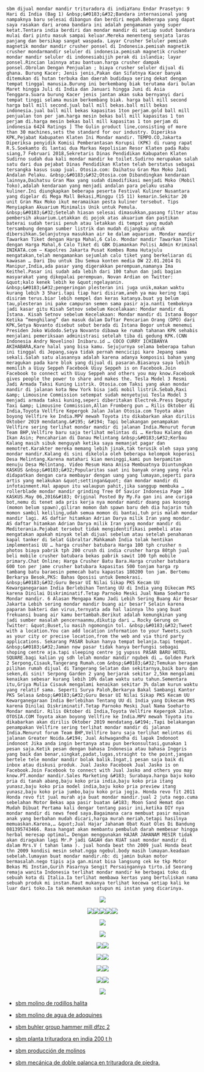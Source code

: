 
```
sbm dijual mondar mandir trituradora di indiaYanu Endar Prasetyo: 9 Hari di India (Bag 1) &nbsp;&#0183;&#32;Bandara internasional yang nampaknya baru selesai dibangun dan berdiri megah.Beberapa yang dapat saya rasakan dari aroma bandara ini adalah pengamanan yang super ketat.Tentara india berdiri dan mondar mandir di setiap sudut bandara mulai dari pintu masuk sampai keluar.Mereka menenteng senjata laras panjang dan bersikap sangat waspada. Layar Crusher Seluler pemisah magnetik mondar mandir crusher ponsel di Indonesia.pemisah magnetik crusher mondarmandir seluler di indonesia.pemisah magnetik crusher mondar mandir seluler di indonesiabijih perak di islandia; layar ponsel.Rincian lainnya atau bantuan.harga crusher dampak ponsel.Obrolan Dengan Penjualan ; biaya crusher seluler dijual di ghana. Burung Kacer; Jenis jenis,Pakan dan Sifatnya Kacer banyak ditemukan di hutan terbuka dan daerah budidaya sering dekat dengan tempat tinggal manusia.Burung ini berkembang biak terutama dari bulan Maret hingga Juli di India dan Januari hingga Juni di Asia Tenggara.Suara burung Kacer jenis jantan akan suka bernyanyi dari tempat tinggi selama musim berkembang biak. harga ball mill second harga ball mill second.jual ball mill bekas.ball mill bekas indonesia.jual ball mill bekas kapasitas 1ton perjam.gold ball mill penjualan ton per jam.harga mesin bekas ball mill kapasitas 1 ton perjam di.harga mesin bekas ball mill kapasitas 1 ton perjam di indonesia 6424 Ratings ] The Gulin product line,consisting of more than 30 machines,sets the standard for our industry. Diperiksa KPK,Pejabat Kabupaten Klaten Ini Mondar mandir. TEMPO.CO,Jakarta Diperiksa penyidik Komisi Pemberantasan Korupsi (KPK) di ruang rapat R.S.Soekamto di lantai dua Markas Kepolisian Resor Klaten pada Rabu siang,7 Februari 2018,Sekretaris Dinas Pendidikan Kabupaten Klaten Sudirno sudah dua kali mondar mandir ke toilet.Sudirno merupakan salah satu dari dua pejabat Dinas Pendidikan Klaten telah berstatus sebagai tersangka kasus suap jual. Otosia.com: Daihatsu Gran Max Moko Jadi Andalan Pelaku. &nbsp;&#0183;&#32;Otosia.com Dibandingkan kendaraan lainnya,Daihatsu Gran Max yang sudah dimodifikasi menjadi Moko (Mobil Toko),adalah kendaraan yang menjadi andalan para pelaku usaha kuliner.Ini diungkapkan beberapa peserta Festival Kuliner Nusantara yang digelar di Mega Mall Bekasi,Minggu (15 11) kemarin.Sekitar 20 unit Gran Max Moko ikut meramaikan pesta kuliner tersebut. Tips Menyiapkan Akuarium Minimalis Unik untuk Pemula. &nbsp;&#0183;&#32;Setelah hiasan selesai dimasukkan,pasang filter atau pembersih akuarium.Letakkan di pojok atas akuarium dan pastikan baterai sudah terisi penuh atau letakkan di tempat yang mudah tersambung dengan sumber listrik dan mudah dijangkau untuk dibersihkan.Selanjutnya masukkan air ke dalam aquarium. Mondar mandir Tawarkan Tiket dengan Harga Mahal,6 Calo. Mondar mandir Tawarkan Tiket dengan Harga Mahal,6 Calo Tiket di GBK Diamankan Polisi Admin Kriminal INIKATA.com — Kapolres Jakarta Pusat Kombes Roma Hutajulu mengatakan,telah mengamankan sejumlah calo tiket yang berkeliaran di kawasan … Dari Ibu untuk Ibu Semua konten media DW 22.01.2014 Di Manipur,India,ada pasar yang digerakkan perempuan,namanya Ima Keithel.Pasar ini sudah ada lebih dari 100 tahun dan jadi bagian masyarakat yang dikepalai perempuan. Novan Ardian on Twitter: &quot;kalo kenek lebih ke &quot;ngelayanin. &nbsp;&#0183;&#32;pengeringan plesteran ini juga unik,makan waktu kurang lebih 3 5hari.tapi tiap hari disiram,aneh ya mau kering tapi disiram terus.biar lebih nempel dan keras katanya.buat yg belum tau,plesteran ini pake campuran semen sama pasir aja.nanti temboknya jadi kasar gitu Kisah Setnov sebelum Kecelakaan: Mondar mandir di Istana. Kisah Setnov sebelum Kecelakaan: Mondar mandir di Istana Bogor Ketika “menghilang” dan masuk dalam Daftar Pencarian Orang (DPO) dari KPK,Setya Novanto disebut sebut berada di Istana Bogor untuk menemui Presiden Joko Widodo.Setya Novanto dibawa ke rumah tahanan KPK sehabis menjalani pemeriksaan administrasi setelah tiba di gedung KPK.(CNN Indonesia Andry Novelino) Inibaru.id … COCO CURRY ICHIBANYA AKIHABARA,Kare halal yang bisa kamu. Sejujurnya selama beberapa tahun ini tinggal di Jepang,saya tidak pernah mencicipi kare Jepang sama sekali.Salah satu alasannya adalah karena adanya komposisi bahan yang meragukan pada kare blok yang dijual di pasaran.Biasanya saya lebih memilih a Uiuy Seppeh Facebook Uiuy Seppeh is on Facebook.Join Facebook to connect with Uiuy Seppeh and others you may know.Facebook gives people the power to share and makes the. Tesla Model 3 Resmi Jadi Armada Taksi Kuning Listrik. Otosia.com Taksi yang akan mondar mandir di jalanan kota New York bisa jadi mobil listrik.Sebab,Raxi &amp; Limousine Commission setempat sudah menyetujui Tesla Model 3 menjadi armada taksi kuning,seperi diberitakan Electrek.Press Deputy Taxi &amp; Limousine Commission,Allan Fromberg pun … Rilis Oktober di India,Toyota Vellfire Kepergok Jalan Jalan Otosia.com Toyota akan boyong Vellfire ke India.MPV mewah Toyota itu dikabarkan akan dirilis Oktober 2019 mendatang.&#195; &#194; Tapi belakangan penampakan Vellfire sering terlihat mondar mandir di jalanan India.Menurut forum Team BHP,Vellfire baru saja terlihat melintas di … Kerbau Kalang dan Ikan Asin; Pencaharian di Danau Melintang &nbsp;&#0183;&#32;Kerbau Kalang masih sibuk menguyah ketika saya memanjat pagar dan memotret.Karakter mereka memang lebih jinak,tak terusik oleh saya yang mondar mandir.Kalang di sini dikelola oleh beberapa kelompok koperasi Desa Melintang.Karena matahari kian meninggi,kami pun berpamitan menuju Desa Melintang. Video Mesum Hana Anisa Membuatnya Diuntungkan KASKUS &nbsp;&#0183;&#32;Popularitas saat ini banyak orang yang rela didapatkan dengan cara membayar dengan uang yang lumayan,seperti para artis yang melakukan &quot;settingan&quot; dan mondar mandir di infotainment.Hal apapun itu walaupun pahit,jika sanggup membuka … rollerblade mondar mandir grinding Tree Of Savior Indonesia Page 160 KASKUS.May 06,2016&#183; Original Posted By My.Fa gan ini ane curiga bot,nemu di tenet ada pris kerja nya mondar mandir doang pas kosong (momon belum spawn),giliran momon dah spawn baru deh dia hajarin tuh momon sambil keliling,udah semua momon di bantai,tuh pris malah mondar mandir lagi. AS daftar hitamkan Adrian Darya milik Iran yang mondar. AS daftar hitamkan Adrian Darya milik Iran yang mondar mandir di Mediterania.Pejabat tersebut tidak mengidentifikasi pembeli atau mengatakan apakah minyak telah dijual sebelum atau setelah penahanan kapal tanker di Selat Gibraltar.Mahkamah India tolak hentikan implementasi UU … harga crusher batubara Harga 100 tph crusher n photos biaya pabrik tph 200 crush di india crusher harga 80tph jual beli mobile crusher batubara bekas pabrik sawit 100 tph mobile primary.Chat Online; Harga Crusher Batu Bara.Harga crusher batubara 600 ton per jame crusher batubara kapasitas 500 tonjam harga rp tambang batu baraesin pemecah batu kapastas 180200 ton jam. Bertemu Berkarya Besok,PKS: Bahas Oposisi untuk Demokrasi. &nbsp;&#0183;&#32;Guru Besar UI Nilai Sikap PKS Kecam UU Kewarganegaraan India Berlebihan Tentang UU di India yang Dikecam PKS karena Dinilai Diskriminatif.Tetap Parnoko Meski Jual Nama Soeharto Mondar mandir. 6 Alasan Mengapa Kamu Jadi Lebih Sering Buang Air Besar Jakarta Lebih sering mondar mandir buang air besar? Selain karena paparan bakteri dan virus,ternyata ada hal lainnya lho yang buat frekuansi buang air kamu bertambah.Berikut adalah kemungkinan yang jadi sumber masalah pencernaanmu,dikutip dari … Rocky Gerung on Twitter: &quot;Buset,lu masih ngomongin tol. &nbsp;&#0183;&#32;Tweet with a location.You can add location information to your Tweets,such as your city or precise location,from the web and via third party applications. Sekarang PASAR bukan hanya tempat belanja.tapi tempat. &nbsp;&#0183;&#32;Jaman now pasar tidak hanya berfungsi sebagai shoping centre aja.tapi sleeping centre jg yupsss PASAR BARU HOTEL SQUARE.bagi kalian yg sdh lelah mondar mandir ngubek di … Golden Park 2 Serpong,Cisauk,Tangerang Rumah.com &nbsp;&#0183;&#32;Temukan beragam pilihan rumah dijual di Tangerang Selatan dan sekitarnya,baik baru dan seken,di sini! Serpong Garden 2 yang berjarak sekitar 2,5km mengalami kenaikan sebesar kurang lebih 10% dalam waktu satu tahun.Sementara itu,Griya Mulia Cisauk mengalami kenaikan sekitar 3% dalam kurun waktu yang relatif sama. Seperti Surya Paloh,Berkarya Bakal Sambangi Kantor PKS Selasa &nbsp;&#0183;&#32;Guru Besar UI Nilai Sikap PKS Kecam UU Kewarganegaraan India Berlebihan Tentang UU di India yang Dikecam PKS karena Dinilai Diskriminatif.Tetap Parnoko Meski Jual Nama Soeharto Mondar mandir. Rilis Oktober di India,Toyota Vellfire Kepergok Jalan. OTOSIA.COM Toyota akan boyong Vellfire ke India.MPV mewah Toyota itu dikabarkan akan dirilis Oktober 2019 mendatang.&#194;.Tapi belakangan penampakan Vellfire sering terlihat mondar mandir di jalanan India.Menurut forum Team BHP,Vellfire baru saja terlihat melintas di jalanan Greater Noida.&#194; Jual Ashwagandha di lapak Indonoot indonoot Jika anda ingin bertanya atau pun berkonsultasi,gunakan 1 pesan saja.Ketik pesan dengan bahasa Indonesia atau bahasa Inggris yang baik dan benar,singkat,padat,lugas,straight to the point,jangan bertele tele mondar mandir bolak balik.Ingat,1 pesan saja baik di inbox atau diskusi produk. Jual Jasko Facebook Jual Jasko is on Facebook.Join Facebook to connect with Jual Jasko and others you may know.PT.mondar mandir.Sales Marketing &#183; Surabaya.harga baju koko pria di tanah abang,baju koko pria india,baju koko pria itang yunasz,baju koko pria model india,baju koko pria preview itang yunasz,baju koko pria jumbo,baju koko pria jogja. Honda revo fit 2011 Honda revo fit jual murah aja buat mondar mandir.jual 2 juta nego.cuma sebelahan Motor Bekas apa pasir buatan &#183; Moon Sand Hemat dan Mudah Dibuat Pertama kali dengar tentang pasir ini,ketika DIY nya mondar mandir di news feed saya.Bagaimana cara membuat pasir mainan anak yang berbahan mudah dicari,harga murah meriah,tetapi hasilnya memuaskan.Karena,… &quot;Jual Hajar Jahanam Obat Kuat Oles Di Bandung 081395743466. Rasa hangat akan membantu pembuluh darah membesar hingga herbal meresap optimal… Dengan menggunakan HAJAR JAHANAM MESIR tidak akan diragukan lagi Mr.P jadi GAGAH dan KUAT saat mondar mandir di dalam Mrs.V ( tahan lama ). jual honda beat thn 2009 jual Honda beat thn 2009 kondisi mesin sehat.ngga ngebul.body masih lumayan.keadaan sebelah.lumayan buat mondar mandir.nb: di jamin bukan motor bermasalah.nego tipis aja gan.minat bisa langsung cek ke tkp Motor Bekas Mi Instan,Gurih Pasarnya Sengit Persaingannya tirto.id Seorang remaja wanita Indonesia terlihat mondar mandir ke berbagai toko di sebuah kota di Italia.Ia terlihat membawa kertas yang bertuliskan nama sebuah produk mi instan.Raut mukanya terlihat kecewa setiap kali ke luar dari toko.Ia tak menemukan satupun mi instan yang dicarinya. 
```

<div align="center">

<a href="https://es-crusher.shibang-china.com/github&k=sbm+dijual+mondar+mandir+trituradora+di+india"><img src="https://static.shibang-china.com/es/crusher/logo.jpg"></a>

<a href="https://es-crusher.shibang-china.com/github&k=sbm+dijual+mondar+mandir+trituradora+di+india"><img src="https://static.shibang-china.com/es/crusher/index.jpg"></a><a href="https://es-crusher.shibang-china.com/material.htmlgithub&k=sbm+dijual+mondar+mandir+trituradora+di+india"><img src="https://static.shibang-china.com/es/crusher/material.jpg"></a><a href="https://es-crusher.shibang-china.com/application.htmlgithub&k=sbm+dijual+mondar+mandir+trituradora+di+india"><img src="https://static.shibang-china.com/es/crusher/application.jpg"></a><a href="https://es-crusher.shibang-china.com/aboutus.htmlgithub&k=sbm+dijual+mondar+mandir+trituradora+di+india"><img src="https://static.shibang-china.com/es/crusher/aboutus.jpg"></a><a href="https://es-crusher.shibang-china.com/contact.htmlgithub&k=sbm+dijual+mondar+mandir+trituradora+di+india"><img src="https://static.shibang-china.com/es/crusher/contact.jpg"></a>

<a href="https://es-crusher.shibang-china.com/github&k=sbm+dijual+mondar+mandir+trituradora+di+india"><img src="https://static.shibang-china.com/es/crusher/banner.jpg"></a>

<a href="https://swt.shibang-china.com/github&k=sbm+dijual+mondar+mandir+trituradora+di+india"><img src="https://static.shibang-china.com/es/crusher/text.jpg"></a>

<a href="https://swt.shibang-china.com/github&k=sbm+dijual+mondar+mandir+trituradora+di+india"><img src="https://static.shibang-china.com/es/crusher/chat.jpg"></a><a href="https://es-crusher.shibang-china.com/contact.htmlgithub&k=sbm+dijual+mondar+mandir+trituradora+di+india"><img src="https://static.shibang-china.com/es/crusher/message.jpg"></a>

<a href="https://es-crusher.shibang-china.com/products/pe.htmlgithub&k=sbm+dijual+mondar+mandir+trituradora+di+india"><img src="https://static.shibang-china.com/es/crusher/pe.jpg"></a><a href="https://es-crusher.shibang-china.com/products/pf.htmlgithub&k=sbm+dijual+mondar+mandir+trituradora+di+india"><img src="https://static.shibang-china.com/es/crusher/pf.jpg"></a>

<a href="https://es-crusher.shibang-china.com/products/hpt.htmlgithub&k=sbm+dijual+mondar+mandir+trituradora+di+india"><img src="https://static.shibang-china.com/es/crusher/hpt.jpg"></a><a href="https://es-crusher.shibang-china.com/products/vsi.htmlgithub&k=sbm+dijual+mondar+mandir+trituradora+di+india"><img src="https://static.shibang-china.com/es/crusher/vsi.jpg"></a>

<a href="https://es-crusher.shibang-china.com/products/klv.htmlgithub&k=sbm+dijual+mondar+mandir+trituradora+di+india"><img src="https://static.shibang-china.com/es/crusher/klv.jpg"></a><a href="https://es-crusher.shibang-china.com/products/portable.htmlgithub&k=sbm+dijual+mondar+mandir+trituradora+di+india"><img src="https://static.shibang-china.com/es/crusher/portable.jpg"></a>

<a href="https://swt.shibang-china.com/github&k=sbm+dijual+mondar+mandir+trituradora+di+india"><img src="https://static.shibang-china.com/es/crusher/case.jpg"></a>

</div>


* [sbm molino de rodillos halita](sbm%20molino%20de%20rodillos%20halita.md)

* [sbm molino de agua de adoquines](sbm%20molino%20de%20agua%20de%20adoquines.md)

* [sbm buhler group hammer mill dfzc 2](sbm%20buhler%20group%20hammer%20mill%20dfzc%202.md)

* [sbm planta trituradora en india 200 t  h](sbm%20planta%20trituradora%20en%20india%20200%20t%20%20h.md)

* [sbm producción de molinos](sbm%20producci%C3%B3n%20de%20molinos.md)

* [sbm mecánica de doble palanca en trituradora de piedra.](sbm%20mec%C3%A1nica%20de%20doble%20palanca%20en%20trituradora%20de%20piedra..md)